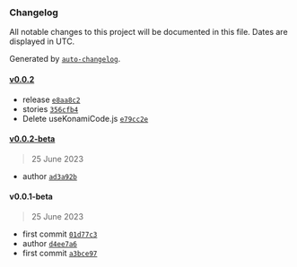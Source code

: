 ### Changelog

All notable changes to this project will be documented in this file. Dates are displayed in UTC.

Generated by [`auto-changelog`](https://github.com/CookPete/auto-changelog).

#### [v0.0.2](https://github.com/eea/eea-countup/compare/v0.0.2-beta...v0.0.2)

- release [`e8aa8c2`](https://github.com/eea/eea-countup/commit/e8aa8c2733a49ccda7fdaf6b8ded6b0ae32f0b45)
- stories [`356cfb4`](https://github.com/eea/eea-countup/commit/356cfb482a6a3d7c89adc13acf47a505abdce2d9)
- Delete useKonamiCode.js [`e79cc2e`](https://github.com/eea/eea-countup/commit/e79cc2ec2d5022aecd32fa5c710f77e626e62863)

#### [v0.0.2-beta](https://github.com/eea/eea-countup/compare/v0.0.1-beta...v0.0.2-beta)

> 25 June 2023

- author [`ad3a92b`](https://github.com/eea/eea-countup/commit/ad3a92b964b69708c3f611199bebeeb6d58b626e)

#### v0.0.1-beta

> 25 June 2023

- first commit [`01d77c3`](https://github.com/eea/eea-countup/commit/01d77c332206b4b69e8c1324451fdd163cd7709d)
- author [`d4ee7a6`](https://github.com/eea/eea-countup/commit/d4ee7a671c805ee8a930bbefe48b4f0216985493)
- first commit [`a3bce97`](https://github.com/eea/eea-countup/commit/a3bce97d8e9a18ac6c94a64214737e95d5b90f0f)
